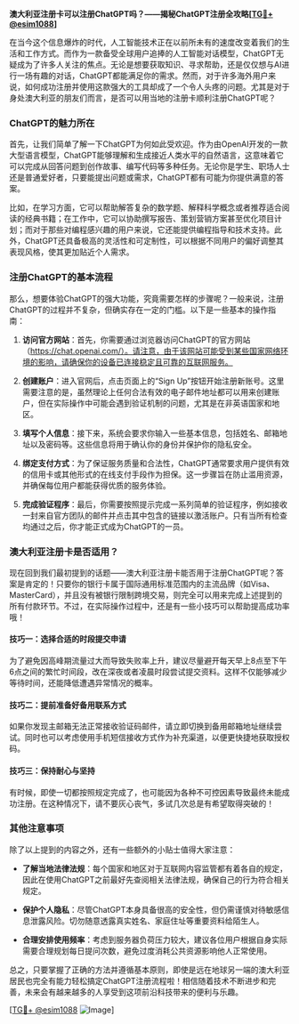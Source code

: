 **澳大利亚注册卡可以注册ChatGPT吗？——揭秘ChatGPT注册全攻略[[TG💪+ @esim1088](https://t.me/s/esim1088)]**

在当今这个信息爆炸的时代，人工智能技术正在以前所未有的速度改变着我们的生活和工作方式。而作为一款备受全球用户追捧的人工智能对话模型，ChatGPT无疑成为了许多人关注的焦点。无论是想要获取知识、寻求帮助，还是仅仅想与AI进行一场有趣的对话，ChatGPT都能满足你的需求。然而，对于许多海外用户来说，如何成功注册并使用这款强大的工具却成了一个令人头疼的问题。尤其是对于身处澳大利亚的朋友们而言，是否可以用当地的注册卡顺利注册ChatGPT呢？

### ChatGPT的魅力所在

首先，让我们简单了解一下ChatGPT为何如此受欢迎。作为由OpenAI开发的一款大型语言模型，ChatGPT能够理解和生成接近人类水平的自然语言，这意味着它可以完成从回答问题到创作故事、编写代码等多种任务。无论你是学生、职场人士还是普通爱好者，只要能提出问题或需求，ChatGPT都有可能为你提供满意的答案。

比如，在学习方面，它可以帮助解答复杂的数学题、解释科学概念或者推荐适合阅读的经典书籍；在工作中，它可以协助撰写报告、策划营销方案甚至优化项目计划；而对于那些对编程感兴趣的用户来说，它还能提供编程指导和技术支持。此外，ChatGPT还具备极高的灵活性和可定制性，可以根据不同用户的偏好调整其表现风格，使其更加贴近个人需求。

### 注册ChatGPT的基本流程

那么，想要体验ChatGPT的强大功能，究竟需要怎样的步骤呢？一般来说，注册ChatGPT的过程并不复杂，但确实存在一定的门槛。以下是一些基本的操作指南：

1. **访问官方网站**：首先，你需要通过浏览器访问ChatGPT的官方网站（https://chat.openai.com/）。请注意，由于该网站可能受到某些国家网络环境的影响，请确保你的设备已连接稳定且可靠的互联网服务。
   
2. **创建账户**：进入官网后，点击页面上的“Sign Up”按钮开始注册新账号。这里需要注意的是，虽然理论上任何合法有效的电子邮件地址都可以用来创建账户，但在实际操作中可能会遇到验证机制的问题，尤其是在非英语国家和地区。

3. **填写个人信息**：接下来，系统会要求你输入一些基本信息，包括姓名、邮箱地址以及密码等。这些信息将用于确认你的身份并保护你的隐私安全。

4. **绑定支付方式**：为了保证服务质量和合法性，ChatGPT通常要求用户提供有效的信用卡或其他形式的在线支付手段作为担保。这一步骤旨在防止滥用资源，并确保每位用户都能获得优质的服务体验。

5. **完成验证程序**：最后，你需要按照提示完成一系列简单的验证程序，例如接收一封来自官方团队的邮件并点击其中包含的链接以激活账户。只有当所有检查均通过之后，你才能正式成为ChatGPT的一员。

### 澳大利亚注册卡是否适用？

现在回到我们最初提到的话题——澳大利亚注册卡能否用于注册ChatGPT呢？答案是肯定的！只要你的银行卡属于国际通用标准范围内的主流品牌（如Visa、MasterCard），并且没有被银行限制跨境交易，则完全可以用来完成上述提到的所有付款环节。不过，在实际操作过程中，还是有一些小技巧可以帮助提高成功率哦！

#### 技巧一：选择合适的时段提交申请
为了避免因高峰期流量过大而导致失败率上升，建议尽量避开每天早上8点至下午6点之间的繁忙时间段，改在深夜或者凌晨时段尝试提交资料。这样不仅能够减少等待时间，还能降低遭遇异常情况的概率。

#### 技巧二：提前准备好备用联系方式
如果你发现主邮箱无法正常接收验证码邮件，请立即切换到备用邮箱地址继续尝试。同时也可以考虑使用手机短信接收方式作为补充渠道，以便更快捷地获取授权码。

#### 技巧三：保持耐心与坚持
有时候，即使一切都按照规定完成了，也可能因为各种不可控因素导致最终未能成功注册。在这种情况下，请不要灰心丧气，多试几次总是有希望取得突破的！

### 其他注意事项

除了以上提到的内容之外，还有一些额外的小贴士值得大家注意：

- **了解当地法律法规**：每个国家和地区对于互联网内容监管都有着各自的规定，因此在使用ChatGPT之前最好先查阅相关法律法规，确保自己的行为符合相关规定。
  
- **保护个人隐私**：尽管ChatGPT本身具备很高的安全性，但仍需谨慎对待敏感信息泄露风险。切勿随意透露真实姓名、家庭住址等重要资料给陌生人。

- **合理安排使用频率**：考虑到服务器负荷压力较大，建议各位用户根据自身实际需要合理规划每日提问次数，避免过度消耗公共资源影响他人正常使用。

总之，只要掌握了正确的方法并遵循基本原则，即使是远在地球另一端的澳大利亚居民也完全有能力轻松搞定ChatGPT注册流程啦！相信随着技术不断进步和完善，未来会有越来越多的人享受到这项前沿科技带来的便利与乐趣。

[[TG💪+ @esim1088](https://t.me/s/esim1088) ![Image](https://i.postimg.cc/4NQfJmqS/Snipaste-2025-05-13-00-14-12.png)]